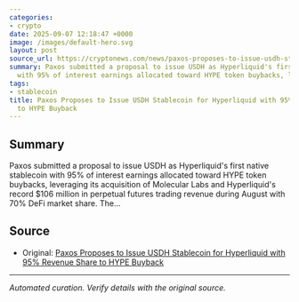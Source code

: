 ```yaml
---
categories:
- crypto
date: 2025-09-07 12:18:47 +0000
image: /images/default-hero.svg
layout: post
source_url: https://cryptonews.com/news/paxos-proposes-to-issue-usdh-stablecoin-for-hyperliquid-with-95-revenue-share-to-hype-buyback/
summary: Paxos submitted a proposal to issue USDH as Hyperliquid's first native stablecoin
  with 95% of interest earnings allocated toward HYPE token buybacks, leveraging...
tags:
- stablecoin
title: Paxos Proposes to Issue USDH Stablecoin for Hyperliquid with 95% Revenue Share
  to HYPE Buyback
---
```


## Summary

Paxos submitted a proposal to issue USDH as Hyperliquid's first native stablecoin with 95% of interest earnings allocated toward HYPE token buybacks, leveraging its acquisition of Molecular Labs and Hyperliquid's record $106 million in perpetual futures trading revenue during August with 70% DeFi market share. The...

## Source

- Original: [Paxos Proposes to Issue USDH Stablecoin for Hyperliquid with 95% Revenue Share to HYPE Buyback](https://cryptonews.com/news/paxos-proposes-to-issue-usdh-stablecoin-for-hyperliquid-with-95-revenue-share-to-hype-buyback/)


---

*Automated curation. Verify details with the original source.*